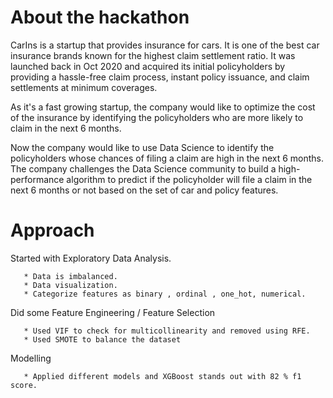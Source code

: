 # About the hackathon

CarIns is a startup that provides insurance for cars. It is one of the best car insurance brands known for the highest claim settlement ratio. It was launched back in Oct 2020 and acquired its initial policyholders by providing a hassle-free claim process, instant policy issuance, and claim settlements at minimum coverages.


As it's a fast growing startup, the company would like to optimize the cost of the insurance by identifying the policyholders who are more likely to claim in the next 6 months. 

Now the company would like to use Data Science to identify the policyholders whose chances of filing a claim are high in the next 6 months. The company challenges the Data Science community to build a high-performance algorithm to predict if the policyholder will file a claim in the next 6 months or not based on the set of car and policy features.

# Approach
Started with Exploratory Data Analysis.  

       * Data is imbalanced.
       * Data visualization.
       * Categorize features as binary , ordinal , one_hot, numerical.
       
Did some Feature Engineering / Feature Selection  

       * Used VIF to check for multicollinearity and removed using RFE.
       * Used SMOTE to balance the dataset

Modelling  

       * Applied different models and XGBoost stands out with 82 % f1 score.
       
